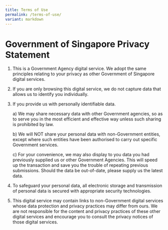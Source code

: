 ```yaml
---
title: Terms of Use
permalink: /terms-of-use/
variant: markdown
---
```

# **Government of Singapore Privacy Statement**

1.  This is a Government Agency digital service. We adopt the same principles relating to your privacy as other Government of Singapore digital services.  
    
2.  If you are only browsing this digital service, we do not capture data that allows us to identify you individually.  
    
3.  If you provide us with personally identifiable data.  
      
    a) We may share necessary data with other Government agencies, so as to serve you in the most efficient and effective way unless such sharing is prohibited by law.  
      
    b) We will NOT share your personal data with non-Government entities, except where such entities have been authorised to carry out specific Government services.  
      
    c) For your convenience, we may also display to you data you had previously supplied us or other Government Agencies. This will speed up the transaction and save you the trouble of repeating previous submissions. Should the data be out-of-date, please supply us the latest data.  
      
    
4.  To safeguard your personal data, all electronic storage and transmission of personal data is secured with appropriate security technologies.  
    
5.  This digital service may contain links to non-Government digital services whose data protection and privacy practices may differ from ours. We are not responsible for the content and privacy practices of these other digital services and encourage you to consult the privacy notices of those digital services.